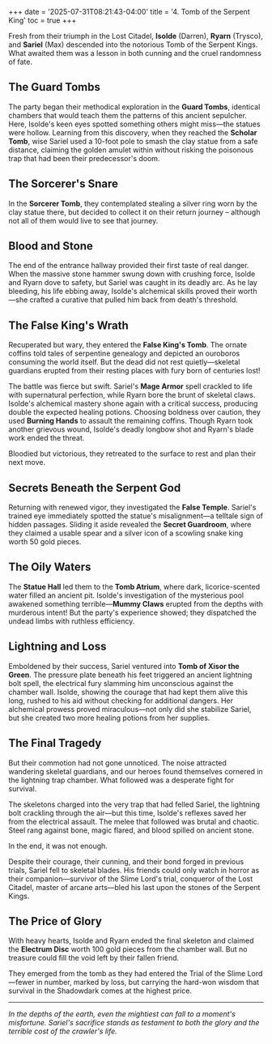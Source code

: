 +++
date = '2025-07-31T08:21:43-04:00'
title = '4. Tomb of the Serpent King'
toc = true
+++

Fresh from their triumph in the Lost Citadel, **Isolde** (Darren), **Ryarn** (Trysco), and **Sariel** (Max) descended into the notorious Tomb of the Serpent Kings. What awaited them was a lesson in both cunning and the cruel randomness of fate.

## The Guard Tombs

The party began their methodical exploration in the **Guard Tombs**, identical chambers that would teach them the patterns of this ancient sepulcher. Here, Isolde's keen eyes spotted something others might miss—the statues were hollow. Learning from this discovery, when they reached the **Scholar Tomb**, wise Sariel used a 10-foot pole to smash the clay statue from a safe distance, claiming the golden amulet within without risking the poisonous trap that had been their predecessor's doom.

## The Sorcerer's Snare

In the **Sorcerer Tomb**, they contemplated stealing a silver ring worn by the clay statue there, but decided to collect it on their return journey – although not all of them would live to see that journey.

## Blood and Stone

The end of the entrance hallway provided their first taste of real danger. When the massive stone hammer swung down with crushing force, Isolde and Ryarn dove to safety, but Sariel was caught in its deadly arc. As he lay bleeding, his life ebbing away, Isolde's alchemical skills proved their worth—she crafted a curative that pulled him back from death's threshold.

## The False King's Wrath

Recuperated but wary, they entered the **False King's Tomb**. The ornate coffins told tales of serpentine genealogy and depicted an ouroboros consuming the world itself. But the dead did not rest quietly—skeletal guardians erupted from their resting places with fury born of centuries lost!

The battle was fierce but swift. Sariel's **Mage Armor** spell crackled to life with supernatural perfection, while Ryarn bore the brunt of skeletal claws. Isolde's alchemical mastery shone again with a critical success, producing double the expected healing potions. Choosing boldness over caution, they used **Burning Hands** to assault the remaining coffins. Though Ryarn took another grievous wound, Isolde's deadly longbow shot and Ryarn's blade work ended the threat.

Bloodied but victorious, they retreated to the surface to rest and plan their next move.

## Secrets Beneath the Serpent God

Returning with renewed vigor, they investigated the **False Temple**. Sariel's trained eye immediately spotted the statue's misalignment—a telltale sign of hidden passages. Sliding it aside revealed the **Secret Guardroom**, where they claimed a usable spear and a silver icon of a scowling snake king worth 50 gold pieces.

## The Oily Waters

The **Statue Hall** led them to the **Tomb Atrium**, where dark, licorice-scented water filled an ancient pit. Isolde's investigation of the mysterious pool awakened something terrible—**Mummy Claws** erupted from the depths with murderous intent! But the party's experience showed; they dispatched the undead limbs with ruthless efficiency.

## Lightning and Loss

Emboldened by their success, Sariel ventured into **Tomb of Xisor the Green**. The pressure plate beneath his feet triggered an ancient lightning bolt spell, the electrical fury slamming him unconscious against the chamber wall. Isolde, showing the courage that had kept them alive this long, rushed to his aid without checking for additional dangers. Her alchemical prowess proved miraculous—not only did she stabilize Sariel, but she created two more healing potions from her supplies.

## The Final Tragedy

But their commotion had not gone unnoticed. The noise attracted wandering skeletal guardians, and our heroes found themselves cornered in the lightning trap chamber. What followed was a desperate fight for survival.

The skeletons charged into the very trap that had felled Sariel, the lightning bolt crackling through the air—but this time, Isolde's reflexes saved her from the electrical assault. The melee that followed was brutal and chaotic. Steel rang against bone, magic flared, and blood spilled on ancient stone.

In the end, it was not enough.

Despite their courage, their cunning, and their bond forged in previous trials, Sariel fell to skeletal blades. His friends could only watch in horror as their companion—survivor of the Slime Lord's trial, conqueror of the Lost Citadel, master of arcane arts—bled his last upon the stones of the Serpent Kings.

## The Price of Glory

With heavy hearts, Isolde and Ryarn ended the final skeleton and claimed the **Electrum Disc** worth 100 gold pieces from the chamber wall. But no treasure could fill the void left by their fallen friend.

They emerged from the tomb as they had entered the Trial of the Slime Lord—fewer in number, marked by loss, but carrying the hard-won wisdom that survival in the Shadowdark comes at the highest price.

---

*In the depths of the earth, even the mightiest can fall to a moment's misfortune. Sariel's sacrifice stands as testament to both the glory and the terrible cost of the crawler's life.*